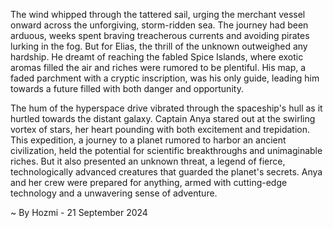
The wind whipped through the tattered sail, urging the merchant vessel onward across the unforgiving, storm-ridden sea. The journey had been arduous, weeks spent braving treacherous currents and avoiding pirates lurking in the fog. But for Elias, the thrill of the unknown outweighed any hardship. He dreamt of reaching the fabled Spice Islands, where exotic aromas filled the air and riches were rumored to be plentiful. His map, a faded parchment with a cryptic inscription, was his only guide, leading him towards a future filled with both danger and opportunity.

The hum of the hyperspace drive vibrated through the spaceship's hull as it hurtled towards the distant galaxy. Captain Anya stared out at the swirling vortex of stars, her heart pounding with both excitement and trepidation. This expedition, a journey to a planet rumored to harbor an ancient civilization, held the potential for scientific breakthroughs and unimaginable riches. But it also presented an unknown threat, a legend of fierce, technologically advanced creatures that guarded the planet's secrets. Anya and her crew were prepared for anything, armed with cutting-edge technology and a unwavering sense of adventure. 

~ By Hozmi - 21 September 2024
